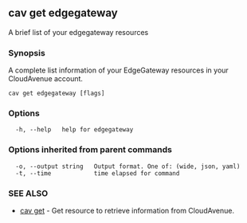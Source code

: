 ## cav get edgegateway

A brief list of your edgegateway resources

### Synopsis

A complete list information of your EdgeGateway resources in your CloudAvenue account.

```
cav get edgegateway [flags]
```

### Options

```
  -h, --help   help for edgegateway
```

### Options inherited from parent commands

```
  -o, --output string   Output format. One of: (wide, json, yaml)
  -t, --time            time elapsed for command
```

### SEE ALSO

* [cav get](cav_get.md)	 - Get resource to retrieve information from CloudAvenue.

